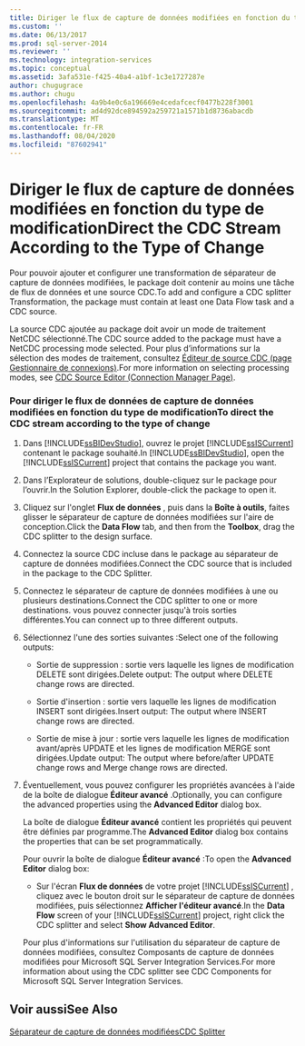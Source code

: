 ```yaml
---
title: Diriger le flux de capture de données modifiées en fonction du type de modification | Microsoft Docs
ms.custom: ''
ms.date: 06/13/2017
ms.prod: sql-server-2014
ms.reviewer: ''
ms.technology: integration-services
ms.topic: conceptual
ms.assetid: 3afa531e-f425-40a4-a1bf-1c3e1727287e
author: chugugrace
ms.author: chugu
ms.openlocfilehash: 4a9b4e0c6a196669e4cedafcecf0477b228f3001
ms.sourcegitcommit: ad4d92dce894592a259721a1571b1d8736abacdb
ms.translationtype: MT
ms.contentlocale: fr-FR
ms.lasthandoff: 08/04/2020
ms.locfileid: "87602941"
---
```

# <a name="direct-the-cdc-stream-according-to-the-type-of-change"></a><span data-ttu-id="64d44-102">Diriger le flux de capture de données modifiées en fonction du type de modification</span><span class="sxs-lookup"><span data-stu-id="64d44-102">Direct the CDC Stream According to the Type of Change</span></span>
  <span data-ttu-id="64d44-103">Pour pouvoir ajouter et configurer une transformation de séparateur de capture de données modifiées, le package doit contenir au moins une tâche de flux de données et une source CDC.</span><span class="sxs-lookup"><span data-stu-id="64d44-103">To add and configure a CDC splitter Transformation, the package must contain at least one Data Flow task and a CDC source.</span></span>  
  
 <span data-ttu-id="64d44-104">La source CDC ajoutée au package doit avoir un mode de traitement NetCDC sélectionné.</span><span class="sxs-lookup"><span data-stu-id="64d44-104">The CDC source added to the package must have a NetCDC processing mode selected.</span></span> <span data-ttu-id="64d44-105">Pour plus d’informations sur la sélection des modes de traitement, consultez [Éditeur de source CDC &#40;page Gestionnaire de connexions&#41;](../cdc-source-editor-connection-manager-page.md).</span><span class="sxs-lookup"><span data-stu-id="64d44-105">For more information on selecting processing modes, see [CDC Source Editor &#40;Connection Manager Page&#41;](../cdc-source-editor-connection-manager-page.md).</span></span>  
  
### <a name="to-direct-the-cdc-stream-according-to-the-type-of-change"></a><span data-ttu-id="64d44-106">Pour diriger le flux de données de capture de données modifiées en fonction du type de modification</span><span class="sxs-lookup"><span data-stu-id="64d44-106">To direct the CDC stream according to the type of change</span></span>  
  
1.  <span data-ttu-id="64d44-107">Dans [!INCLUDE[ssBIDevStudio](../../includes/ssbidevstudio-md.md)], ouvrez le projet [!INCLUDE[ssISCurrent](../../includes/ssiscurrent-md.md)] contenant le package souhaité.</span><span class="sxs-lookup"><span data-stu-id="64d44-107">In [!INCLUDE[ssBIDevStudio](../../includes/ssbidevstudio-md.md)], open the [!INCLUDE[ssISCurrent](../../includes/ssiscurrent-md.md)] project that contains the package you want.</span></span>  
  
2.  <span data-ttu-id="64d44-108">Dans l’Explorateur de solutions, double-cliquez sur le package pour l’ouvrir.</span><span class="sxs-lookup"><span data-stu-id="64d44-108">In the Solution Explorer, double-click the package to open it.</span></span>  
  
3.  <span data-ttu-id="64d44-109">Cliquez sur l'onglet **Flux de données** , puis dans la **Boîte à outils**, faites glisser le séparateur de capture de données modifiées sur l'aire de conception.</span><span class="sxs-lookup"><span data-stu-id="64d44-109">Click the **Data Flow** tab, and then from the **Toolbox**, drag the CDC splitter to the design surface.</span></span>  
  
4.  <span data-ttu-id="64d44-110">Connectez la source CDC incluse dans le package au séparateur de capture de données modifiées.</span><span class="sxs-lookup"><span data-stu-id="64d44-110">Connect the CDC source that is included in the package to the CDC Splitter.</span></span>  
  
5.  <span data-ttu-id="64d44-111">Connectez le séparateur de capture de données modifiées à une ou plusieurs destinations.</span><span class="sxs-lookup"><span data-stu-id="64d44-111">Connect the CDC splitter to one or more destinations.</span></span> <span data-ttu-id="64d44-112">vous pouvez connecter jusqu'à trois sorties différentes.</span><span class="sxs-lookup"><span data-stu-id="64d44-112">You can connect up to three different outputs.</span></span>  
  
6.  <span data-ttu-id="64d44-113">Sélectionnez l'une des sorties suivantes :</span><span class="sxs-lookup"><span data-stu-id="64d44-113">Select one of the following outputs:</span></span>  
  
    -   <span data-ttu-id="64d44-114">Sortie de suppression : sortie vers laquelle les lignes de modification DELETE sont dirigées.</span><span class="sxs-lookup"><span data-stu-id="64d44-114">Delete output: The output where DELETE change rows are directed.</span></span>  
  
    -   <span data-ttu-id="64d44-115">Sortie d'insertion : sortie vers laquelle les lignes de modification INSERT sont dirigées.</span><span class="sxs-lookup"><span data-stu-id="64d44-115">Insert output: The output where INSERT change rows are directed.</span></span>  
  
    -   <span data-ttu-id="64d44-116">Sortie de mise à jour : sortie vers laquelle les lignes de modification avant/après UPDATE et les lignes de modification MERGE sont dirigées.</span><span class="sxs-lookup"><span data-stu-id="64d44-116">Update output: The output where before/after UPDATE change rows and Merge change rows are directed.</span></span>  
  
7.  <span data-ttu-id="64d44-117">Éventuellement, vous pouvez configurer les propriétés avancées à l'aide de la boîte de dialogue **Éditeur avancé** .</span><span class="sxs-lookup"><span data-stu-id="64d44-117">Optionally, you can configure the advanced properties using the **Advanced Editor** dialog box.</span></span>  
  
     <span data-ttu-id="64d44-118">La boîte de dialogue **Éditeur avancé** contient les propriétés qui peuvent être définies par programme.</span><span class="sxs-lookup"><span data-stu-id="64d44-118">The **Advanced Editor** dialog box contains the properties that can be set programmatically.</span></span>  
  
     <span data-ttu-id="64d44-119">Pour ouvrir la boîte de dialogue **Éditeur avancé** :</span><span class="sxs-lookup"><span data-stu-id="64d44-119">To open the **Advanced Editor** dialog box:</span></span>  
  
    -   <span data-ttu-id="64d44-120">Sur l'écran **Flux de données** de votre projet [!INCLUDE[ssISCurrent](../../includes/ssiscurrent-md.md)] , cliquez avec le bouton droit sur le séparateur de capture de données modifiées, puis sélectionnez **Afficher l'éditeur avancé**.</span><span class="sxs-lookup"><span data-stu-id="64d44-120">In the **Data Flow** screen of your [!INCLUDE[ssISCurrent](../../includes/ssiscurrent-md.md)] project, right click the CDC splitter and select **Show Advanced Editor**.</span></span>  
  
     <span data-ttu-id="64d44-121">Pour plus d'informations sur l'utilisation du séparateur de capture de données modifiées, consultez Composants de capture de données modifiées pour Microsoft SQL Server Integration Services.</span><span class="sxs-lookup"><span data-stu-id="64d44-121">For more information about using the CDC splitter see CDC Components for Microsoft SQL Server Integration Services.</span></span>  
  
## <a name="see-also"></a><span data-ttu-id="64d44-122">Voir aussi</span><span class="sxs-lookup"><span data-stu-id="64d44-122">See Also</span></span>  
 [<span data-ttu-id="64d44-123">Séparateur de capture de données modifiées</span><span class="sxs-lookup"><span data-stu-id="64d44-123">CDC Splitter</span></span>](cdc-splitter.md)  
  
  
